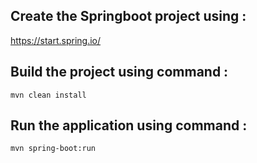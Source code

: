 ## Create the Springboot project using :
https://start.spring.io/

## Build the project using command :
``` 
mvn clean install
```

## Run the application using command :
``` 
mvn spring-boot:run
```
